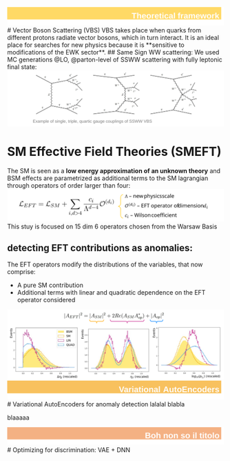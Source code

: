 <img src="./docs/assets/images/theoretical_framework.svg" alt="ch1">
# Vector Boson Scattering (VBS)
VBS takes place when quarks from different protons radiate vector bosons, which in turn interact.
It is an ideal place for searches for new physics because it is **sensitive to modifications of the EWK sector**.
## Same Sign WW scattering:
We used MC generations @LO, @parton-level of SSWW scattering with fully leptonic final state:
<img src="./docs/assets/images/feynman.svg" alt="feynman">

# SM Effective Field Theories (SMEFT)
The SM is seen as a **low energy approximation of an unknown theory** and BSM effects are parametrized as additional terms to the SM lagrangian through operators of order larger than four:
<img src="./docs/assets/images/LEFT.svg" alt="LEFT">
This stuy is focused on 15 dim 6 operators chosen from the Warsaw Basis
## detecting EFT contributions as anomalies:
The EFT operators modify the distributions of the variables, that now comprise:
- A pure SM contribution
- Additional terms with linear and quadratic dependence on the EFT operator considered
<img src="./docs/assets/images/EFTcontrib.svg" alt="EFTcontrib">


<img src="./docs/assets/images/chapter_vaes.svg" alt="ch2">
# Variational AutoEncoders for anomaly detection
lalalal
blabla


blaaaaa


<img src="./docs/assets/images/chapter_boh.svg" alt="ch3">
# Optimizing for discrimination: VAE + DNN


